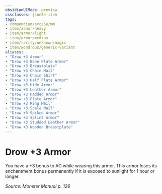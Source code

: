 ```yaml
---
obsidianUIMode: preview
cssclasses: json5e-item
tags:
- compendium/src/5e/mm
- item/armor/heavy
- item/armor/light
- item/armor/medium
- item/rarity/unknown/magic
- item/wondrous/generic-variant
aliases: 
- "Drow +3 Armor"
- "Drow +3 Bone Plate Armor"
- "Drow +3 Breastplate"
- "Drow +3 Chain Mail"
- "Drow +3 Chain Shirt"
- "Drow +3 Half Plate Armor"
- "Drow +3 Hide Armor"
- "Drow +3 Leather Armor"
- "Drow +3 Padded Armor"
- "Drow +3 Plate Armor"
- "Drow +3 Ring Mail"
- "Drow +3 Scale Mail"
- "Drow +3 Spiked Armor"
- "Drow +3 Splint Armor"
- "Drow +3 Studded Leather Armor"
- "Drow +3 Wooden Breastplate"
---
```

# Drow +3 Armor


You have a +3 bonus to AC while wearing this armor. This armor loses its enchantment bonus permanently if it is exposed to sunlight for 1 hour or longer.

*Source: Monster Manual p. 126*